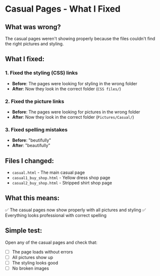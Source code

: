 # Casual Pages - What I Fixed

## What was wrong?
The casual pages weren't showing properly because the files couldn't find the right pictures and styling.

## What I fixed:

### 1. Fixed the styling (CSS) links
- **Before**: The pages were looking for styling in the wrong folder
- **After**: Now they look in the correct folder (`CSS files/`)

### 2. Fixed the picture links  
- **Before**: The pages were looking for pictures in the wrong folder
- **After**: Now they look in the correct folder (`Pictures/Casual/`)

### 3. Fixed spelling mistakes
- **Before**: "beutifully" 
- **After**: "beautifully"

## Files I changed:
- `casual.html` - The main casual page
- `casual1_buy_shop.html` - Yellow dress shop page  
- `casual2_buy_shop.html` - Stripped shirt shop page

## What this means:
✅ The casual pages now show properly with all pictures and styling
✅ Everything looks professional with correct spelling

## Simple test:
Open any of the casual pages and check that:
- [ ] The page loads without errors
- [ ] All pictures show up
- [ ] The styling looks good
- [ ] No broken images
